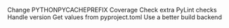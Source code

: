 Change PYTHONPYCACHEPREFIX
Coverage
Check extra PyLint checks
Handle version
Get values from pyproject.toml
Use a better build backend